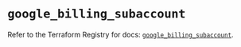 # `google_billing_subaccount`

Refer to the Terraform Registry for docs: [`google_billing_subaccount`](https://registry.terraform.io/providers/hashicorp/google/5.41.0/docs/resources/billing_subaccount).
